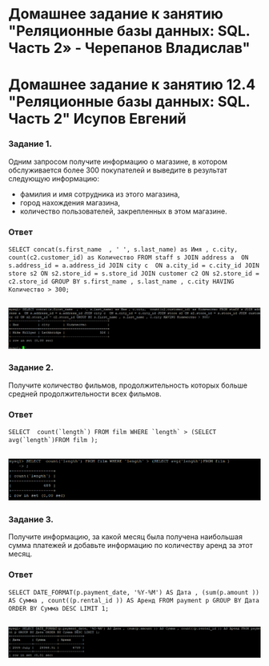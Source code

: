  # Домашнее задание к занятию "Реляционные базы данных: SQL. Часть 2» - Черепанов Владислав"





# Домашнее задание к занятию 12.4 "Реляционные базы данных: SQL. Часть 2" Исупов Евгений



### Задание 1.

Одним запросом получите информацию о магазине, в котором обслуживается более 300 покупателей и выведите в результат следующую информацию: 
- фамилия и имя сотрудника из этого магазина,
- город нахождения магазина,
- количество пользователей, закрепленных в этом магазине.
### Ответ
```
SELECT concat(s.first_name  , ' ', s.last_name) as Имя , c.city,  count(c2.customer_id) as Количество FROM staff s JOIN address a  ON s.address_id = a.address_id JOIN city c  ON a.city_id = c.city_id JOIN store s2 ON s2.store_id = s.store_id JOIN customer c2 ON s2.store_id = c2.store_id GROUP BY s.first_name , s.last_name , c.city HAVING Количество > 300;
```
![Скриншот-1](https://github.com/plusvaldis/sdb-hw/blob/main/12.04-hw/img/Screenshot_1.png)
---

### Задание 2.

Получите количество фильмов, продолжительность которых больше средней продолжительности всех фильмов.
### Ответ
```
SELECT  count(`length`) FROM film WHERE `length` > (SELECT avg(`length`)FROM film );
```  

![Скриншот-2](https://github.com/plusvaldis/sdb-hw/blob/main/12.04-hw/img/Screenshot_2.png)
---

### Задание 3.

Получите информацию, за какой месяц была получена наибольшая сумма платежей и добавьте информацию по количеству аренд за этот месяц.
### Ответ
```
SELECT DATE_FORMAT(p.payment_date, '%Y-%M') AS Дата , (sum(p.amount )) AS Сумма , count((p.rental_id )) AS Аренд FROM payment p GROUP BY Дата ORDER BY Сумма DESC LIMIT 1;
```  

![Скриншот-3](https://github.com/plusvaldis/sdb-hw/blob/main/12.04-hw/img/Screenshot_3.png)
---